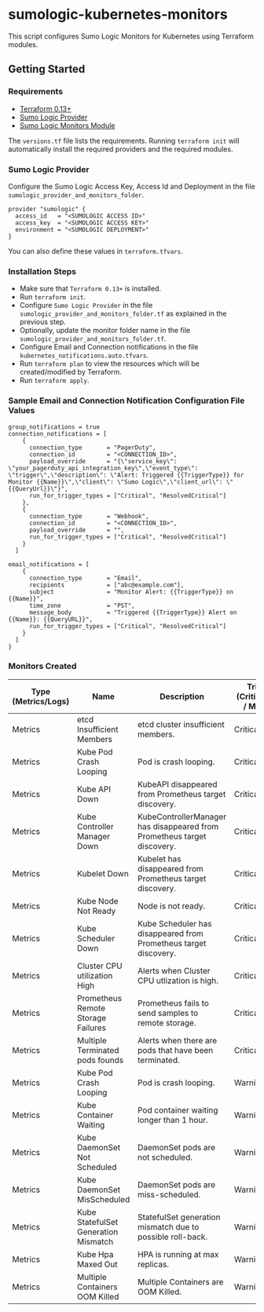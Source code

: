# sumologic-kubernetes-monitors

This script configures Sumo Logic Monitors for Kubernetes using Terraform modules.

## Getting Started

### Requirements

* [Terraform 0.13+](https://www.terraform.io/downloads.html)
* [Sumo Logic Provider](https://registry.terraform.io/providers/SumoLogic/sumologic/latest/docs)
* [Sumo Logic Monitors Module](https://registry.terraform.io/modules/SumoLogic/sumo-logic-monitor/sumologic/latest)


The `versions.tf` file lists the requirements.
Running `terraform init` will automatically install the required providers and the required modules.


### Sumo Logic Provider

Configure the Sumo Logic Access Key, Access Id and Deployment in the file `sumologic_provider_and_monitors_folder`.

```shell
provider "sumologic" {
  access_id   = "<SUMOLOGIC ACCESS ID>"
  access_key  = "<SUMOLOGIC ACCESS KEY>"
  environment = "<SUMOLOGIC DEPLOYMENT>"
}
```
You can also define these values in `terraform.tfvars`.

### Installation Steps

* Make sure that `Terraform 0.13+` is installed.
* Run `terraform init`.
* Configure `Sumo Logic Provider` in the file `sumologic_provider_and_monitors_folder.tf` as explained in the previous step.
* Optionally, update the monitor folder name in the file `sumologic_provider_and_monitors_folder.tf`.
* Configure Email and Connection notifications in the file `kubernetes_notifications.auto.tfvars`.
* Run `terraform plan` to view the resources which will be created/modified by Terraform.
* Run `terraform apply`.

### Sample Email and Connection Notification Configuration File Values

```shell
group_notifications = true
connection_notifications = [
    {
      connection_type       = "PagerDuty",
      connection_id         = "<CONNECTION_ID>",
      payload_override      = "{\"service_key\": \"your_pagerduty_api_integration_key\",\"event_type\": \"trigger\",\"description\": \"Alert: Triggered {{TriggerType}} for Monitor {{Name}}\",\"client\": \"Sumo Logic\",\"client_url\": \"{{QueryUrl}}\"}",
      run_for_trigger_types = ["Critical", "ResolvedCritical"]
    },
    {
      connection_type       = "Webhook",
      connection_id         = "<CONNECTION_ID>",
      payload_override      = "",
      run_for_trigger_types = ["Critical", "ResolvedCritical"]
    }
  ]

email_notifications = [
    {
      connection_type       = "Email",
      recipients            = ["abc@example.com"],
      subject               = "Monitor Alert: {{TriggerType}} on {{Name}}",
      time_zone             = "PST",
      message_body          = "Triggered {{TriggerType}} Alert on {{Name}}: {{QueryURL}}",
      run_for_trigger_types = ["Critical", "ResolvedCritical"]
    }
  ]
}
```

### Monitors Created

| Type (Metrics/Logs)|Name|Description|Trigger Type (Critical / Warning / MissingData)|
|---|---|---|---|
|Metrics|etcd Insufficient Members|etcd cluster insufficient members.|Critical|
|Metrics|Kube Pod Crash Looping|Pod is crash looping.|Critical|
|Metrics|Kube API Down|KubeAPI disappeared from Prometheus target discovery.|Critical/MissingData|
|Metrics|Kube Controller Manager Down|KubeControllerManager has disappeared from Prometheus target discovery.|Critical|
|Metrics|Kubelet Down|Kubelet has disappeared from Prometheus target discovery.|Critical/MissingData|
|Metrics|Kube Node Not Ready|Node is not ready.|Critical/MissingData|
|Metrics|Kube Scheduler Down|Kube Scheduler has disappeared from Prometheus target discovery.|Critical/MissingData|
|Metrics|Cluster CPU utilization High|Alerts when Cluster CPU utlization is high.|Critical/Warning|
|Metrics|Prometheus Remote Storage Failures|Prometheus fails to send samples to remote storage.|Critical|
|Metrics|Multiple Terminated pods founds|Alerts when there are pods that have been terminated.|Critical|
|Metrics|Kube Pod Crash Looping|Pod is crash looping.|Warning|
|Metrics|Kube Container Waiting|Pod container waiting longer than 1 hour.|Warning|
|Metrics|Kube DaemonSet Not Scheduled|DaemonSet pods are not scheduled.|Warning|
|Metrics|Kube DaemonSet MisScheduled|DaemonSet pods are miss-scheduled.|Warning|
|Metrics|Kube StatefulSet Generation Mismatch|StatefulSet generation mismatch due to possible roll-back.|Warning|
|Metrics|Kube Hpa Maxed Out|HPA is running at max replicas.|Warning|
|Metrics|Multiple Containers OOM Killed|Multiple Containers are OOM Killed.|Warning|
